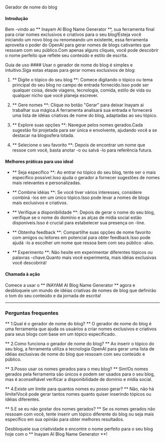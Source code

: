Gerador de nome do blog

#### Introdução
Bem -vindo ao ** Inayam AI Blog Name Generator **, sua ferramenta final para criar nomes exclusivos e criativos para o seu blog!Esteja você iniciando um novo blog ou renomeando um existente, essa ferramenta aproveita o poder do OpenAI para gerar nomes de blogs cativantes que ressoam com seu público.Com apenas alguns cliques, você pode descobrir o nome perfeito que reflete seu conteúdo e estilo de escrita.

Guia de uso ####
Usar o gerador de nome do blog é simples e intuitivo.Siga estas etapas para gerar nomes exclusivos de blog:

1. ** Digite o tópico do seu blog **: Comece digitando o tópico ou tema principal do seu blog no campo de entrada fornecido.Isso pode ser qualquer coisa, desde viagens, tecnologia, comida, estilo de vida ou qualquer nicho que você planeja escrever.

2. ** Gere nomes **: Clique no botão "Gerar" para deixar Inayam ai trabalhar sua mágica.A ferramenta analisará sua entrada e fornecerá uma lista de idéias criativas de nome do blog, adaptadas ao seu tópico.

3. ** Explore suas opções **: Navegue pelos nomes gerados.Cada sugestão foi projetada para ser única e envolvente, ajudando você a se destacar na blogosfera lotada.

4. ** Selecione o seu favorito **: Depois de encontrar um nome que ressoe com você, basta anotar -o ou salvá -lo para referência futura.

#### Melhores práticas para uso ideal
- ** Seja específico **: Ao entrar no tópico do seu blog, tente ser o mais específico possível.Isso ajuda o gerador a fornecer sugestões de nomes mais relevantes e personalizadas.

- ** Combine idéias **: Se você tiver vários interesses, considere combiná -los em um único tópico.Isso pode levar a nomes de blogs mais exclusivos e criativos.

- ** Verifique a disponibilidade **: Depois de gerar o nome do seu blog, verifique se o nome do domínio e as alças de mídia social estão disponíveis.Isso é crucial para estabelecer sua presença on -line.

- ** Obtenha feedback **: Compartilhe suas opções de nome favorito com amigos ou leitores em potencial para obter feedback.Isso pode ajudá -lo a escolher um nome que ressoa bem com seu público -alvo.

- ** Experimento **: Não hesite em experimentar diferentes tópicos ou palavras -chave.Quanto mais você experimenta, mais idéias exclusivas você descobrirá!

#### Chamada à ação
Comece a usar o ** INAYAM AI Blog Name Generator ** agora e desbloqueie um mundo de idéias criativas de nomes de blog que definirão o tom do seu conteúdo e da jornada de escrita!

----

### Perguntas frequentes

** 1.Qual é o gerador de nome do blog? **
O gerador de nome do blog é uma ferramenta que ajuda os usuários a criar nomes exclusivos e criativos para seus blogs com base em um tópico especificado.

** 2.Como funciona o gerador de nome do blog? **
Ao inserir o tópico do seu blog, a ferramenta utiliza a tecnologia OpenAI para gerar uma lista de idéias exclusivas de nome do blog que ressoam com seu conteúdo e público.

** 3.Posso usar os nomes gerados para o meu blog? **
Sim!Os nomes gerados pela ferramenta são únicos e podem ser usados ​​para o seu blog, mas é aconselhável verificar a disponibilidade de domínio e mídia social.

** 4.Existe um limite para quantos nomes eu posso gerar? **
Não, não há limite!Você pode gerar tantos nomes quanto quiser inserindo tópicos ou idéias diferentes.

** 5.E se eu não gostar dos nomes gerados? **
Se os nomes gerados não ressoam com você, tente inserir um tópico diferente do blog ou seja mais específico em sua opinião para obter melhores resultados.

Desbloqueie sua criatividade e encontre o nome perfeito para o seu blog hoje com o ** Inayam AI Blog Name Generator **!